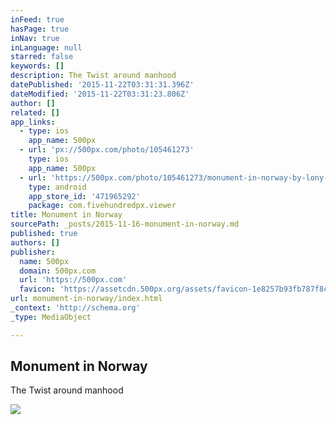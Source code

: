 ```yaml
---
inFeed: true
hasPage: true
inNav: true
inLanguage: null
starred: false
keywords: []
description: The Twist around manhood
datePublished: '2015-11-22T03:31:31.396Z'
dateModified: '2015-11-22T03:31:23.806Z'
author: []
related: []
app_links:
  - type: ios
    app_name: 500px
  - url: 'px://500px.com/photo/105461273'
    type: ios
    app_name: 500px
  - url: 'https://500px.com/photo/105461273/monument-in-norway-by-lony-meyer'
    type: android
    app_store_id: '471965292'
    package: com.fivehundredpx.viewer
title: Monument in Norway
sourcePath: _posts/2015-11-16-monument-in-norway.md
published: true
authors: []
publisher:
  name: 500px
  domain: 500px.com
  url: 'https://500px.com'
  favicon: 'https://assetcdn.500px.org/assets/favicon-1e8257b93fb787f8ceb66b5522ee853c.ico'
url: monument-in-norway/index.html
_context: 'http://schema.org'
_type: MediaObject

---
```

<article style=""><h1>Monument in Norway</h1><p>The Twist around manhood</p><img src="https://drscdn.500px.org/photo/105461273/m%3D2048/a999dfcb4ee77b2f301eddcc0f62c02f" /></article>